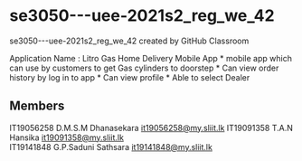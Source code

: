 # se3050---uee-2021s2_reg_we_42
se3050---uee-2021s2_reg_we_42 created by GitHub Classroom

Application Name : Litro Gas Home Delivery Mobile App
          * mobile app which can use by customers to get Gas cylinders to doorstep
          * Can view order history by log in to app
          * Can view profile
          * Able to select Dealer
          
Members
--------
IT19056258  	D.M.S.M Dhanasekara 	it19056258@my.sliit.lk
IT19091358	  T.A.N Hansika 		    it19091358@my.sliit.lk	
IT19141848	  G.P.Saduni Sathsara	  it19141848@my.sliit.lk	
